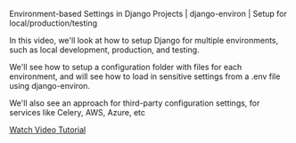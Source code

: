 Environment-based Settings in Django Projects | django-environ | Setup for local/production/testing


In this video, we'll look at how to setup Django for multiple environments, such as local development, production, and testing.

We'll see how to setup a configuration folder with files for each environment, and will see how to load in sensitive settings from a .env file using django-environ.

We'll also see an approach for third-party configuration settings, for services like Celery, AWS, Azure, etc

[Watch Video Tutorial](https://www.youtube.com/watch?v=O4IIBOGFyWI)
